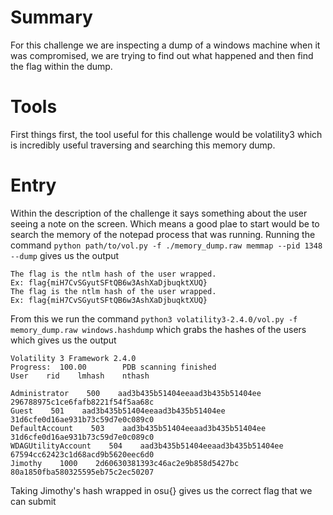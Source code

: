 # Summary
For this challenge we are inspecting a dump of a windows machine when it was compromised, we are trying to find out what happened and then find the flag within the dump. 

# Tools 
First things first, the tool useful for this challenge would be volatility3 which is incredibly useful traversing and searching this memory dump. 

# Entry
Within the description of the challenge it says something about the user seeing a note on the screen. Which means a good plae to start would be to search the memory of the notepad process that was running. Running the command `python path/to/vol.py -f ./memory_dump.raw memmap --pid 1348 --dump` gives us the output 
```
The flag is the ntlm hash of the user wrapped.
Ex: flag{miH7CvSGyutSFtQB6w3AshXaDjbuqktXUQ}
The flag is the ntlm hash of the user wrapped.
Ex: flag{miH7CvSGyutSFtQB6w3AshXaDjbuqktXUQ}
```

From this we run the command `python3 volatility3-2.4.0/vol.py -f memory_dump.raw windows.hashdump` which grabs the hashes of the users which gives us the output 
```
Volatility 3 Framework 2.4.0
Progress:  100.00        PDB scanning finished                        
User    rid    lmhash    nthash

Administrator    500    aad3b435b51404eeaad3b435b51404ee    296788975c1ce6fafb8221f54f5aa68c
Guest    501    aad3b435b51404eeaad3b435b51404ee    31d6cfe0d16ae931b73c59d7e0c089c0
DefaultAccount    503    aad3b435b51404eeaad3b435b51404ee    31d6cfe0d16ae931b73c59d7e0c089c0
WDAGUtilityAccount    504    aad3b435b51404eeaad3b435b51404ee    67594cc62423c1d68acd9b5620eec6d0
Jimothy    1000    2d60630381393c46ac2e9b858d5427bc    80a1850fba580325595eb75c2ec50207
```
Taking Jimothy's hash wrapped in osu{} gives us the correct flag that we can submit